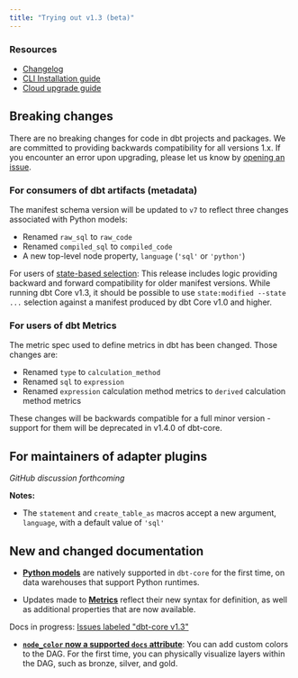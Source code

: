 ```yaml
---
title: "Trying out v1.3 (beta)"
---
```

### Resources

- [Changelog](https://github.com/dbt-labs/dbt-core/blob/main/CHANGELOG.md)
- [CLI Installation guide](/dbt-cli/install/overview)
- [Cloud upgrade guide](/docs/dbt-cloud/cloud-configuring-dbt-cloud/cloud-choosing-a-dbt-version)

## Breaking changes

There are no breaking changes for code in dbt projects and packages. We are committed to providing backwards compatibility for all versions 1.x. If you encounter an error upon upgrading, please let us know by [opening an issue](https://github.com/dbt-labs/dbt-core/issues/new).

### For consumers of dbt artifacts (metadata)

The manifest schema version will be updated to `v7` to reflect three changes associated with Python models:
- Renamed `raw_sql` to `raw_code`
- Renamed `compiled_sql` to `compiled_code`
- A new top-level node property, `language` (`'sql'` or `'python'`)

For users of [state-based selection](understanding-state): This release includes logic providing backward and forward compatibility for older manifest versions. While running dbt Core v1.3, it should be possible to use `state:modified --state ...` selection against a manifest produced by dbt Core v1.0 and higher.

### For users of dbt Metrics

The metric spec used to define metrics in dbt has been changed. Those changes are:
- Renamed `type` to `calculation_method`
- Renamed `sql` to `expression` 
- Renamed `expression` calculation method metrics to `derived` calculation method metrics

These changes will be backwards compatible for a full minor version - support for them will be deprecated in v1.4.0 of dbt-core. 

## For maintainers of adapter plugins

_GitHub discussion forthcoming_

**Notes:**
- The `statement` and `create_table_as` macros accept a new argument, `language`, with a default value of `'sql'`

## New and changed documentation

- **[Python models](building-models/python-models)** are natively supported in `dbt-core` for the first time, on data warehouses that support Python runtimes.

- Updates made to **[Metrics](building-a-dbt-project/metrics)** reflect their new syntax for definition, as well as additional properties that are now available.

Docs in progress: [Issues labeled "dbt-core v1.3"](https://github.com/dbt-labs/docs.getdbt.com/issues?q=is%3Aissue+label%3A%22dbt-core+v1.3%22+)

- **[`node_color` now a supported `docs` attribute](/docs/reference/resource-configs/docs.md)**: You can add custom colors to the DAG. For the first time, you can physically visualize layers within the DAG, such as bronze, silver, and gold.
